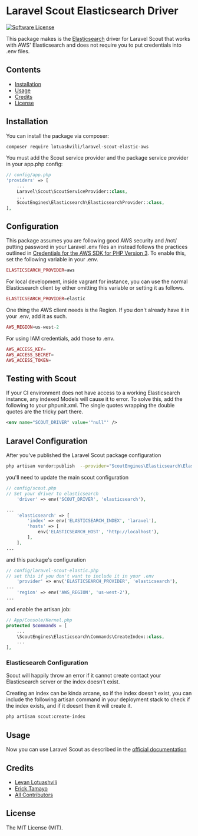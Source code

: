 # Laravel Scout Elasticsearch Driver

[![Software License](https://img.shields.io/badge/license-MIT-brightgreen.svg?style=flat-square)](LICENSE.md)

This package makes is the [Elasticsearch](https://www.elastic.co/products/elasticsearch) driver for Laravel Scout that works with AWS' Elasticsearch and does not require you to put credentials into .env files.

## Contents

- [Installation](#installation)
- [Usage](#usage)
- [Credits](#credits)
- [License](#license)

## Installation

You can install the package via composer:

``` bash
composer require lotuashvili/laravel-scout-elastic-aws
```

You must add the Scout service provider and the package service provider in your app.php config:

```php
// config/app.php
'providers' => [
    ...
    Laravel\Scout\ScoutServiceProvider::class,
    ...
    ScoutEngines\Elasticsearch\ElasticsearchProvider::class,
],
```

## Configuration

This package assumes you are following good AWS security and /not/ putting password in your Laravel .env files an instead follows the practices outlined in [Credentials for the AWS SDK for PHP Version 3](https://docs.aws.amazon.com/sdk-for-php/v3/developer-guide/guide_credentials.html). To enable this, set the following variable in your .env.

```php
ELASTICSEARCH_PROVIDER=aws
```

For local development, inside vagrant for instance, you can use the normal Elasticsearch client by either omitting this variable or setting it as follows.

```php
ELASTICSEARCH_PROVIDER=elastic
```

One thing the AWS client needs is the Region. If you don't already have it in your .env, add it as such.

```php
AWS_REGION=us-west-2
```

For using IAM credentials, add those to .env.

```php
AWS_ACCESS_KEY=
AWS_ACCESS_SECRET=
AWS_ACCESS_TOKEN=
```

## Testing with Scout

If your CI environment does not have access to a working Elasticsearch instance, any indexed Models will cause it to error. To solve this, add the following to your phpunit.xml. The single quotes wrapping the double quotes are the tricky part there.

```xml
<env name="SCOUT_DRIVER" value='"null"' />
```

## Laravel Configuration

After you've published the Laravel Scout package configuration

```bash
php artisan vendor:publish  --provider="ScoutEngines\Elasticsearch\ElasticsearchProvider"
```

you'll need to update the main scout configuration

```php
// config/scout.php
// Set your driver to elasticsearch
    'driver' => env('SCOUT_DRIVER', 'elasticsearch'),

...
    'elasticsearch' => [
        'index' => env('ELASTICSEARCH_INDEX', 'laravel'),
        'hosts' => [
            env('ELASTICSEARCH_HOST', 'http://localhost'),
        ],
    ],
...
```

and this package's configuration

```php
// config/laravel-scout-elastic.php
// set this if you don't want to include it in your .env
    'provider' => env('ELASTICSEARCH_PROVIDER', 'elasticsearch'),
...
    'region' => env('AWS_REGION', 'us-west-2'),
...
```

and enable the artisan job:
```php
// App/Console/Kernel.php
protected $commands = [
    ...
    \ScoutEngines\Elasticsearch\Commands\CreateIndex::class,
    ...
],
```

### Elasticsearch Configuration
Scout will happily throw an error if it cannot create contact your Elasticsearch server or the index doesn't exist.

Creating an index can be kinda arcane, so if the index doesn't exist, you can include the following artisan command in your deployment stack to check if the index exists, and if it doesnt then it will create it.

```bash
php artisan scout:create-index
```

## Usage

Now you can use Laravel Scout as described in the [official documentation](https://laravel.com/docs/5.3/scout)
## Credits

- [Levan Lotuashvili](https://github.com/lotuashvili)
- [Erick Tamayo](https://github.com/ericktamayo)
- [All Contributors](../../contributors)

## License

The MIT License (MIT).

